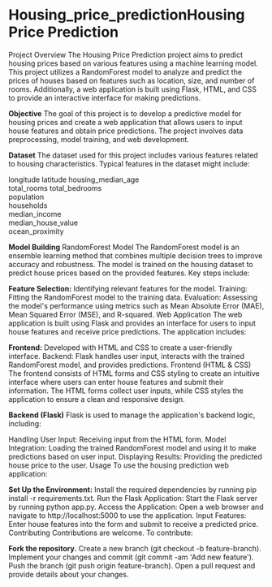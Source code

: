 # Housing_price_predictionHousing Price Prediction
Project Overview
The Housing Price Prediction project aims to predict housing prices based on various features using a machine learning model. This project utilizes a RandomForest model to analyze and predict the prices of houses based on features such as location, size, and number of rooms. Additionally, a web application is built using Flask, HTML, and CSS to provide an interactive interface for making predictions.

**Objective**
The goal of this project is to develop a predictive model for housing prices and create a web application that allows users to input house features and obtain price predictions. The project involves data preprocessing, model training, and web development.

**Dataset**
The dataset used for this project includes various features related to housing characteristics. Typical features in the dataset might include:

longitude
latitude
housing_median_age	
total_rooms	
total_bedrooms	
population	
households	
median_income	
median_house_value	
ocean_proximity



**Model Building**
RandomForest Model
The RandomForest model is an ensemble learning method that combines multiple decision trees to improve accuracy and robustness. The model is trained on the housing dataset to predict house prices based on the provided features. Key steps include:

**Feature Selection:** Identifying relevant features for the model.
Training: Fitting the RandomForest model to the training data.
Evaluation: Assessing the model's performance using metrics such as Mean Absolute Error (MAE), Mean Squared Error (MSE), and R-squared.
Web Application
The web application is built using Flask and provides an interface for users to input house features and receive price predictions. The application includes:

**Frontend:** Developed with HTML and CSS to create a user-friendly interface.
Backend: Flask handles user input, interacts with the trained RandomForest model, and provides predictions.
Frontend (HTML & CSS)
The frontend consists of HTML forms and CSS styling to create an intuitive interface where users can enter house features and submit their information. The HTML forms collect user inputs, while CSS styles the application to ensure a clean and responsive design.

**Backend (Flask)**
Flask is used to manage the application's backend logic, including:

Handling User Input: Receiving input from the HTML form.
Model Integration: Loading the trained RandomForest model and using it to make predictions based on user input.
Displaying Results: Providing the predicted house price to the user.
Usage
To use the housing prediction web application:

**Set Up the Environment:** Install the required dependencies by running pip install -r requirements.txt.
Run the Flask Application: Start the Flask server by running python app.py.
Access the Application: Open a web browser and navigate to http://localhost:5000 to use the application.
Input Features: Enter house features into the form and submit to receive a predicted price.
Contributing
Contributions are welcome. To contribute:

**Fork the repository.**
Create a new branch (git checkout -b feature-branch).
Implement your changes and commit (git commit -am 'Add new feature').
Push the branch (git push origin feature-branch).
Open a pull request and provide details about your changes.
